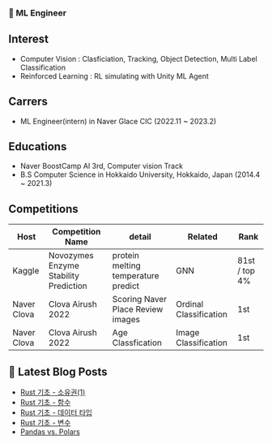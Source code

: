 ### 📖 ML Engineer

## Interest
- Computer Vision : Clasficiation, Tracking, Object Detection, Multi Label Classification
- Reinforced Learning : RL simulating with Unity ML Agent

## Carrers
- ML Engineer(intern) in Naver Glace CIC (2022.11 ~ 2023.2)

## Educations
- Naver BoostCamp AI 3rd, Computer vision Track
- B.S Computer Science in Hokkaido University, Hokkaido, Japan (2014.4 ~ 2021.3)

## Competitions
| Host | Competition Name | detail | Related | Rank |
| - | - | - | - | - |
| Kaggle | Novozymes Enzyme Stability Prediction | protein melting temperature predict| GNN | 81st / top 4% |
| Naver Clova | Clova Airush 2022 | Scoring Naver Place Review images | Ordinal Classification | 1st |
| Naver Clova | Clova Airush 2022 | Age Classfication | Image Classification | 1st |

## 📘 Latest Blog Posts
<!-- BLOG-POST-LIST:START -->
- [Rust 기초 - 소유권&lpar;1&rpar;](https://qphone.tistory.com/8)
- [Rust 기초 - 함수](https://qphone.tistory.com/7)
- [Rust 기초 - 데이터 타입](https://qphone.tistory.com/6)
- [Rust 기초 - 변수](https://qphone.tistory.com/5)
- [Pandas vs. Polars](https://qphone.tistory.com/4)
<!-- BLOG-POST-LIST:END -->
